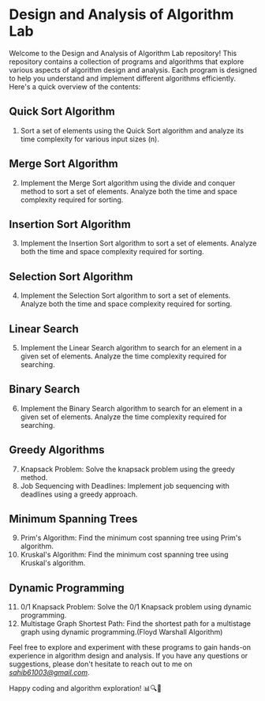# Design and Analysis of Algorithm Lab

Welcome to the Design and Analysis of Algorithm Lab repository! This repository contains a collection of programs and algorithms that explore various aspects of algorithm design and analysis. Each program is designed to help you understand and implement different algorithms efficiently. Here's a quick overview of the contents:

## Quick Sort Algorithm
1. Sort a set of elements using the Quick Sort algorithm and analyze its time complexity for various input sizes (n).

## Merge Sort Algorithm
2. Implement the Merge Sort algorithm using the divide and conquer method to sort a set of elements. Analyze both the time and space complexity required for sorting.

## Insertion Sort Algorithm
3. Implement the Insertion Sort algorithm to sort a set of elements. Analyze both the time and space complexity required for sorting.

## Selection Sort Algorithm
4. Implement the Selection Sort algorithm to sort a set of elements. Analyze both the time and space complexity required for sorting.

## Linear Search
5. Implement the Linear Search algorithm to search for an element in a given set of elements. Analyze the time complexity required for searching.

## Binary Search
6. Implement the Binary Search algorithm to search for an element in a given set of elements. Analyze the time complexity required for searching.

## Greedy Algorithms
7. Knapsack Problem: Solve the knapsack problem using the greedy method.
8. Job Sequencing with Deadlines: Implement job sequencing with deadlines using a greedy approach.

## Minimum Spanning Trees
9. Prim's Algorithm: Find the minimum cost spanning tree using Prim's algorithm.
10. Kruskal's Algorithm: Find the minimum cost spanning tree using Kruskal's algorithm.

## Dynamic Programming
11. 0/1 Knapsack Problem: Solve the 0/1 Knapsack problem using dynamic programming.
12. Multistage Graph Shortest Path: Find the shortest path for a multistage graph using dynamic programming.(Floyd Warshall Algorithm)

Feel free to explore and experiment with these programs to gain hands-on experience in algorithm design and analysis. If you have any questions or suggestions, please don't hesitate to reach out to me on *sahib61003@gmail.com*.

Happy coding and algorithm exploration! 📊🔍🧠
